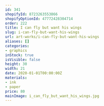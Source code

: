```yaml
---
id: 341
shopifyId: 8723263553866
shopifyOptionId: 47772428304714
order: 222
title: I can fly but want his wings
slug: i-can-fly-but-want-his-wings
url: art-works/i-can-fly-but-want-his-wings
aliases: []
categories:
- graphics
inStock: true
isVisible: false
height: 30
width: 21
date: 2020-01-01T00:00:00Z
materials:
- ink
- paper
price: 80
mainImage: i_can_fly_but_want_his_wings.jpg
---
```

